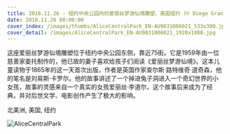 ```yaml
---
title: 2018.11.26 - 纽约中央公园内的爱丽丝梦游仙境雕塑，美国纽约 (© Diego Grandi/Shutterstock)
date: 2018.11.26 00:00:00
cover_index: /images/thumbs/AliceCentralPark_EN-AU9031006021_533x300.jpg
cover_detail: /images/AliceCentralPark_EN-AU9031006021_1920x1080.jpg
---
```


这座爱丽丝梦游仙境雕塑位于纽约中央公园东侧，靠近75街。它是1959年由一位慈善家委托制作的，他已故的妻子喜欢给孩子们阅读《爱丽丝梦游仙境》。这本儿童读物于1865年的这一天首次出版，作者是英国作家查尔斯·路特维奇·道奇森，他的笔名是刘易斯·卡罗尔。他的故事讲述了一个掉进兔子洞进入一个奇幻世界的小女孩，故事的灵感来自一个真实的女孩爱丽丝·李道尔，这个故事后来成为了经典，并对后世文学、电影创作产生了极大的影响。

北美洲, 美国, 纽约

![AliceCentralPark](/images/AliceCentralPark_EN-AU9031006021_1920x1080.jpg)
